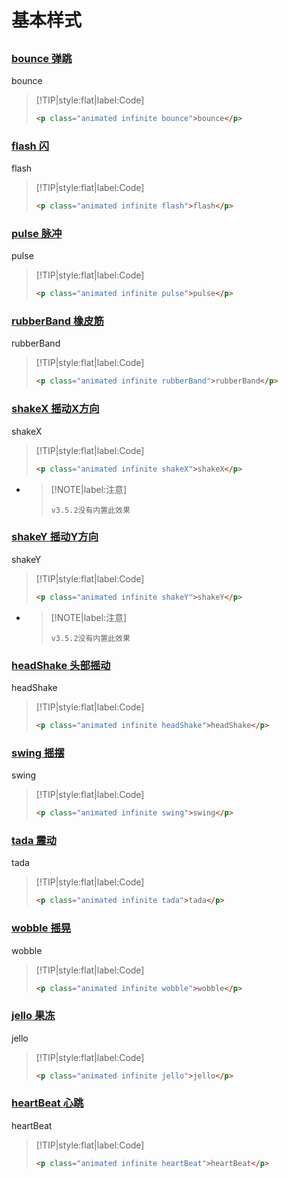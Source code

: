 # 基本样式

## 

### [bounce 弹跳](#bounce)

<p class="animated infinite bounce">bounce</p>

> [!TIP|style:flat|label:Code]
>
> ```html
> <p class="animated infinite bounce">bounce</p>
> ```

### [flash 闪](#flash)

<p class="animated infinite flash">flash</p>

> [!TIP|style:flat|label:Code]
>
> ```html
> <p class="animated infinite flash">flash</p>
> ```

### [pulse 脉冲](#pulse)

<p class="animated infinite pulse">pulse</p>

> [!TIP|style:flat|label:Code]
>
> ```html
> <p class="animated infinite pulse">pulse</p>
> ```

### [rubberBand 橡皮筋](#rubberBand)

<p class="animated infinite rubberBand">rubberBand</p>

> [!TIP|style:flat|label:Code]
>
> ```html
> <p class="animated infinite rubberBand">rubberBand</p>
> ```

### [shakeX 摇动X方向](#shakeX)

<p class="animated infinite shakeX">shakeX</p>

> [!TIP|style:flat|label:Code]
>
> ```html
> <p class="animated infinite shakeX">shakeX</p>
> ```
>

* > [!NOTE|label:注意]
  >
  > `v3.5.2没有内置此效果`

### [shakeY 摇动Y方向](#shakeY)

<p class="animated infinite shakeY">shakeY</p>

> [!TIP|style:flat|label:Code]
>
> ```html
> <p class="animated infinite shakeY">shakeY</p>
> ```
>

* > [!NOTE|label:注意]
  >
  > `v3.5.2没有内置此效果`

### [headShake 头部摇动](#headShake)

<p class="animated infinite headShake">headShake</p>

> [!TIP|style:flat|label:Code]
>
> ```html
> <p class="animated infinite headShake">headShake</p>
> ```

### [swing 摇摆](#swing)

<p class="animated infinite swing">swing</p>

> [!TIP|style:flat|label:Code]
>
> ```html
> <p class="animated infinite swing">swing</p>
> ```

### [tada 震动](#tada)

<p class="animated infinite tada">tada</p>

> [!TIP|style:flat|label:Code]
>
> ```html
> <p class="animated infinite tada">tada</p>
> ```

### [wobble 摇晃](#wobble)

<p class="animated infinite wobble">wobble</p>

> [!TIP|style:flat|label:Code]
>
> ```html
> <p class="animated infinite wobble">wobble</p>
> ```

### [jello 果冻](#jello)

<p class="animated infinite jello">jello</p>

> [!TIP|style:flat|label:Code]
>
> ```html
> <p class="animated infinite jello">jello</p>
> ```

### [heartBeat 心跳](#heartBeat)

<p class="animated infinite heartBeat">heartBeat</p>

> [!TIP|style:flat|label:Code]
>
> ```html
> <p class="animated infinite heartBeat">heartBeat</p>
> ```

